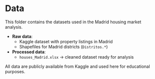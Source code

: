# Data
This folder contains the datasets used in the Madrid housing market analysis.

- **Raw data**:
  - Kaggle dataset with property listings in Madrid
  - Shapefiles for Madrid districts (`Distritos.*`)
- **Processed data**:
  - `houses_Madrid.xlsx` → cleaned dataset ready for analysis

All data are publicly available from Kaggle and used here for educational purposes.

